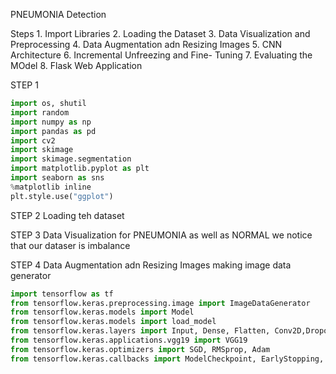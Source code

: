 PNEUMONIA Detection


Steps
    1. Import Libraries
    2. Loading the Dataset
    3. Data Visualization and Preprocessing
    4. Data Augmentation adn Resizing Images
    5. CNN Architecture
    6. Incremental Unfreezing and Fine- Tuning
    7. Evaluating the MOdel
    8. Flask Web Application




STEP 1 
```python  
import os, shutil
import random
import numpy as np
import pandas as pd
import cv2
import skimage
import skimage.segmentation
import matplotlib.pyplot as plt
import seaborn as sns 
%matplotlib inline
plt.style.use("ggplot")
```


STEP 2
Loading teh dataset

STEP 3 
Data Visualization for PNEUMONIA  as well as NORMAL
we notice that our dataser is imbalance

STEP 4
Data Augmentation adn Resizing Images
making image data generator 
```python
import tensorflow as tf
from tensorflow.keras.preprocessing.image import ImageDataGenerator
from tensorflow.keras.models import Model
from tensorflow.keras.models import load_model
from tensorflow.keras.layers import Input, Dense, Flatten, Conv2D,Dropout
from tensorflow.keras.applications.vgg19 import VGG19
from tensorflow.keras.optimizers import SGD, RMSprop, Adam
from tensorflow.keras.callbacks import ModelCheckpoint, EarlyStopping, ReduceLROnPlateau
```